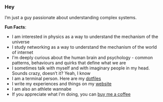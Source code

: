 ### Hey

I’m just a guy passionate about understanding complex systems.

**Fun Facts**:

- I am interested in physics as a way to understand the mechanism of the universe
- I study networking as a way to understand the mechanism of the world of internet
- I'm deeply curious about the human brain and psychology - common patterns, behaviours and quirks that define what we are
- I sometimes talk with myself and with imaginary people in my head. Sounds crazy, doesn’t it? Yeah, I know
- I am a terminal person. Here are my [dotfiles](https://github.com/kavindujayarathne/dotfiles)
- I write my experiences and things on my [website](https://kavindujayarathne.com/blogs)
- I am also an athlete wannabe
- If you appreciate what I'm doing, you can [buy me a coffee](https://buymeacoffee.com/kavindujayarathne)
